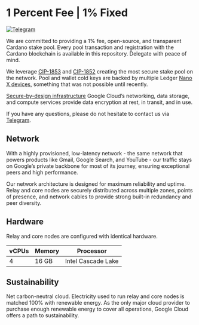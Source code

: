 # 1 Percent Fee | 1% Fixed

[![Telegram](https://img.shields.io/badge/telegram-social-green?style=social)](https://t.me/pool1pc)

We are committed to providing a 1% fee, open-source, and transparent Cardano
stake pool. Every pool transaction and registration with the Cardano blockchain
is available in this repository. Delegate with peace of mind.

We leverage [CIP-1853](https://cips.cardano.org/cips/cip1853/) and
[CIP-1852](https://cips.cardano.org/cips/cip1852/) creating the most secure
stake pool on the network. Pool and wallet cold keys are backed by multiple
Ledger [Nano X devices](https://shop.ledger.com/pages/ledger-nano-x), something
that was not possible until recently.

[Secure-by-design infrastructure](https://cloud.google.com/security/infrastructure)
Google Cloud’s networking, data storage, and compute services provide data
encryption at rest, in transit, and in use.

If you have any questions, please do not hesitate to contact us via
[Telegram](https://t.me/pool1pc).

## Network

With a highly provisioned, low-latency network - the same network that powers
products like Gmail, Google Search, and YouTube - our traffic stays on Google’s
private backbone for most of its journey, ensuring exceptional peers and high
performance.

Our network architecture is designed for maximum reliability and uptime. Relay
and core nodes are securely distributed across multiple zones, points of
presence, and network cables to provide strong built-in redundancy and peer
diversity.

## Hardware

Relay and core nodes are configured with identical hardware.

| vCPUs | Memory | Processor          |
| ----- | ------ | ------------------ |
| 4     | 16 GB  | Intel Cascade Lake |

## Sustainability

Net carbon-neutral cloud. Electricity used to run relay and core nodes is
matched 100% with renewable energy. As the only major cloud provider to purchase
enough renewable energy to cover all operations, Google Cloud offers a path to
sustainability.

